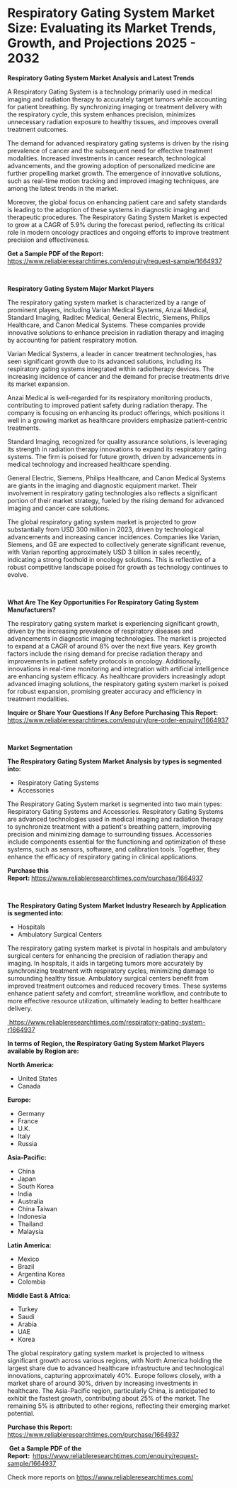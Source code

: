 <p><h1>Respiratory Gating System Market Size: Evaluating its Market Trends, Growth, and Projections 2025 - 2032</h1></p><p><strong>Respiratory Gating System Market Analysis and Latest Trends</strong></p>
<p><p>A Respiratory Gating System is a technology primarily used in medical imaging and radiation therapy to accurately target tumors while accounting for patient breathing. By synchronizing imaging or treatment delivery with the respiratory cycle, this system enhances precision, minimizes unnecessary radiation exposure to healthy tissues, and improves overall treatment outcomes. </p><p>The demand for advanced respiratory gating systems is driven by the rising prevalence of cancer and the subsequent need for effective treatment modalities. Increased investments in cancer research, technological advancements, and the growing adoption of personalized medicine are further propelling market growth. The emergence of innovative solutions, such as real-time motion tracking and improved imaging techniques, are among the latest trends in the market.</p><p>Moreover, the global focus on enhancing patient care and safety standards is leading to the adoption of these systems in diagnostic imaging and therapeutic procedures. The Respiratory Gating System Market is expected to grow at a CAGR of 5.9% during the forecast period, reflecting its critical role in modern oncology practices and ongoing efforts to improve treatment precision and effectiveness.</p></p>
<p><strong>Get a Sample PDF of the Report:&nbsp;</strong> <a href="https://www.reliableresearchtimes.com/enquiry/request-sample/1664937?utm_campaign=3556&utm_medium=2&utm_source=Github&utm_content=ia&utm_term=23032025&utm_id=respiratory-gating-system">https://www.reliableresearchtimes.com/enquiry/request-sample/1664937</a></p>
<p>&nbsp;</p>
<p><strong>Respiratory Gating System Major Market Players</strong></p>
<p><p>The respiratory gating system market is characterized by a range of prominent players, including Varian Medical Systems, Anzai Medical, Standard Imaging, Raditec Medical, General Electric, Siemens, Philips Healthcare, and Canon Medical Systems. These companies provide innovative solutions to enhance precision in radiation therapy and imaging by accounting for patient respiratory motion.</p><p>Varian Medical Systems, a leader in cancer treatment technologies, has seen significant growth due to its advanced solutions, including its respiratory gating systems integrated within radiotherapy devices. The increasing incidence of cancer and the demand for precise treatments drive its market expansion.</p><p>Anzai Medical is well-regarded for its respiratory monitoring products, contributing to improved patient safety during radiation therapy. The company is focusing on enhancing its product offerings, which positions it well in a growing market as healthcare providers emphasize patient-centric treatments.</p><p>Standard Imaging, recognized for quality assurance solutions, is leveraging its strength in radiation therapy innovations to expand its respiratory gating systems. The firm is poised for future growth, driven by advancements in medical technology and increased healthcare spending.</p><p>General Electric, Siemens, Philips Healthcare, and Canon Medical Systems are giants in the imaging and diagnostic equipment market. Their involvement in respiratory gating technologies also reflects a significant portion of their market strategy, fueled by the rising demand for advanced imaging and cancer care solutions.</p><p>The global respiratory gating system market is projected to grow substantially from USD 300 million in 2023, driven by technological advancements and increasing cancer incidences. Companies like Varian, Siemens, and GE are expected to collectively generate significant revenue, with Varian reporting approximately USD 3 billion in sales recently, indicating a strong foothold in oncology solutions. This is reflective of a robust competitive landscape poised for growth as technology continues to evolve.</p></p>
<p>&nbsp;</p>
<p><strong>What Are The Key Opportunities For Respiratory Gating System Manufacturers?</strong></p>
<p><p>The respiratory gating system market is experiencing significant growth, driven by the increasing prevalence of respiratory diseases and advancements in diagnostic imaging technologies. The market is projected to expand at a CAGR of around 8% over the next five years. Key growth factors include the rising demand for precise radiation therapy and improvements in patient safety protocols in oncology. Additionally, innovations in real-time monitoring and integration with artificial intelligence are enhancing system efficacy. As healthcare providers increasingly adopt advanced imaging solutions, the respiratory gating system market is poised for robust expansion, promising greater accuracy and efficiency in treatment modalities.</p></p>
<p><strong>Inquire or Share Your Questions If Any Before Purchasing This Report:</strong> <a href="https://www.reliableresearchtimes.com/enquiry/pre-order-enquiry/1664937?utm_campaign=3556&utm_medium=2&utm_source=Github&utm_content=ia&utm_term=23032025&utm_id=respiratory-gating-system">https://www.reliableresearchtimes.com/enquiry/pre-order-enquiry/1664937</a></p>
<p>&nbsp;</p>
<p><strong>Market Segmentation</strong></p>
<p><strong>The Respiratory Gating System Market Analysis by types is segmented into:</strong></p>
<p><ul><li>Respiratory Gating Systems</li><li>Accessories</li></ul></p>
<p><p>The Respiratory Gating System market is segmented into two main types: Respiratory Gating Systems and Accessories. Respiratory Gating Systems are advanced technologies used in medical imaging and radiation therapy to synchronize treatment with a patient's breathing pattern, improving precision and minimizing damage to surrounding tissues. Accessories include components essential for the functioning and optimization of these systems, such as sensors, software, and calibration tools. Together, they enhance the efficacy of respiratory gating in clinical applications.</p></p>
<p><strong>Purchase this Report:&nbsp;</strong><a href="https://www.reliableresearchtimes.com/purchase/1664937?utm_campaign=3556&utm_medium=2&utm_source=Github&utm_content=ia&utm_term=23032025&utm_id=respiratory-gating-system">https://www.reliableresearchtimes.com/purchase/1664937</a></p>
<p>&nbsp;</p>
<p><strong>The Respiratory Gating System Market Industry Research by Application is segmented into:</strong></p>
<p><ul><li>Hospitals</li><li>Ambulatory Surgical Centers</li></ul></p>
<p><p>The respiratory gating system market is pivotal in hospitals and ambulatory surgical centers for enhancing the precision of radiation therapy and imaging. In hospitals, it aids in targeting tumors more accurately by synchronizing treatment with respiratory cycles, minimizing damage to surrounding healthy tissue. Ambulatory surgical centers benefit from improved treatment outcomes and reduced recovery times. These systems enhance patient safety and comfort, streamline workflow, and contribute to more effective resource utilization, ultimately leading to better healthcare delivery.</p></p>
<p><a href="https://www.reliableresearchtimes.com/respiratory-gating-system-r1664937?utm_campaign=3556&utm_medium=2&utm_source=Github&utm_content=ia&utm_term=23032025&utm_id=respiratory-gating-system">&nbsp;https://www.reliableresearchtimes.com/respiratory-gating-system-r1664937</a></p>
<p><strong>In terms of Region, the Respiratory Gating System Market Players available by Region are:</strong></p>
<p>
    <p> <strong> North America: </strong>
        <ul>
            <li>United States</li>
            <li>Canada</li>
        </ul>
        </p> 
    <p> <strong> Europe: </strong>
        <ul>
            <li>Germany</li>
            <li>France</li>
            <li>U.K.</li>
            <li>Italy</li>
            <li>Russia</li>
        </ul>
        </p> 
    <p> <strong> Asia-Pacific: </strong>
        <ul>
            <li>China</li>
            <li>Japan</li>
            <li>South Korea</li>
            <li>India</li>
            <li>Australia</li>
            <li>China Taiwan</li>
            <li>Indonesia</li>
            <li>Thailand</li>
            <li>Malaysia</li>
        </ul>
        </p> 
    <p> <strong> Latin America: </strong>
        <ul>
            <li>Mexico</li>
            <li>Brazil</li>
            <li>Argentina Korea</li>
            <li>Colombia</li>
        </ul>
        </p> 
    <p> <strong> Middle East & Africa: </strong>
        <ul>
            <li>Turkey</li>
            <li>Saudi</li>
            <li>Arabia</li>
            <li>UAE</li>
            <li>Korea</li>
        </ul>
    </p>
    </p>
<p><p>The global respiratory gating system market is projected to witness significant growth across various regions, with North America holding the largest share due to advanced healthcare infrastructure and technological innovations, capturing approximately 40%. Europe follows closely, with a market share of around 30%, driven by increasing investments in healthcare. The Asia-Pacific region, particularly China, is anticipated to exhibit the fastest growth, contributing about 25% of the market. The remaining 5% is attributed to other regions, reflecting their emerging market potential.</p></p>
<p><strong>Purchase this Report: </strong><a href="https://www.reliableresearchtimes.com/purchase/1664937?utm_campaign=3556&utm_medium=2&utm_source=Github&utm_content=ia&utm_term=23032025&utm_id=respiratory-gating-system">https://www.reliableresearchtimes.com/purchase/1664937</a></p>
<p>&nbsp;<strong>Get a Sample PDF of the Report:&nbsp;&nbsp;</strong><a href="https://www.reliableresearchtimes.com/enquiry/request-sample/1664937?utm_campaign=3556&utm_medium=2&utm_source=Github&utm_content=ia&utm_term=23032025&utm_id=respiratory-gating-system">https://www.reliableresearchtimes.com/enquiry/request-sample/1664937</a></p>
<p><strong></strong></p>
<p>Check more reports on <a href="https://www.reliableresearchtimes.com/?utm_campaign=3556&utm_medium=2&utm_source=Github&utm_content=ia&utm_term=23032025&utm_id=respiratory-gating-system">https://www.reliableresearchtimes.com/</a></p>